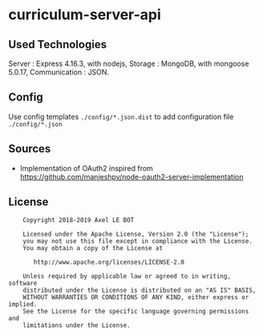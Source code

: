 # curriculum-server-api

## Used Technologies
Server : Express 4.16.3, with nodejs,
Storage : MongoDB, with mongoose 5.0.17,
Communication : JSON.

## Config
Use config templates `./config/*.json.dist` to add configuration file `./config/*.json`

## Sources
- Implementation of OAuth2 inspired from <https://github.com/manjeshpv/node-oauth2-server-implementation>

## License

```
    Copyright 2018-2019 Axel LE BOT

    Licensed under the Apache License, Version 2.0 (the "License");
    you may not use this file except in compliance with the License.
    You may obtain a copy of the License at

       http://www.apache.org/licenses/LICENSE-2.0

    Unless required by applicable law or agreed to in writing, software
    distributed under the License is distributed on an "AS IS" BASIS,
    WITHOUT WARRANTIES OR CONDITIONS OF ANY KIND, either express or implied.
    See the License for the specific language governing permissions and
    limitations under the License.
```
